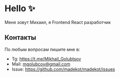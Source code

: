 # Hello ✨

Меня зовут Михаил, я Frontend React разработчик

## Контакты

По любым вопросам пишите мне в:

- Tg: https://t.me/Mikhail_Golubtsov
- Mail: mgolubcov@gmail.com
- Issue: https://github.com/madekot/madekot/issues
